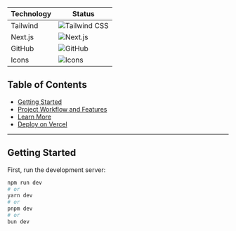 | Technology | Status                          |
|------------|--------------------------------|
| Tailwind   | ![Tailwind CSS](https://img.shields.io/badge/Tailwind-3.3.2-blue?logo=tailwind-css&logoColor=white) |
| Next.js    | ![Next.js](https://img.shields.io/badge/Next.js-14.0.0-black?logo=next.js&logoColor=white)          |
| GitHub     | ![GitHub](https://img.shields.io/badge/GitHub-Repo-black?logo=github&logoColor=white)                 |
| Icons      | ![Icons](https://img.shields.io/badge/Icons-Included-green)                                           |

## Table of Contents

- [Getting Started](#getting-started)
- [Project Workflow and Features](#project-workflow-and-features)
- [Learn More](#learn-more)
- [Deploy on Vercel](#deploy-on-vercel)

---

## Getting Started

First, run the development server:

```bash
npm run dev
# or
yarn dev
# or
pnpm dev
# or
bun dev
